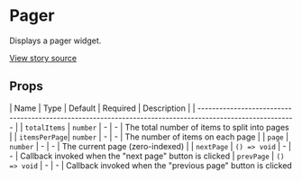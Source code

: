 # Pager

Displays a pager widget.

[View story source](https://github.com/resin-io-modules/rendition/blob/master/src/stories/Pager.js)

## Props

| Name          | Type      | Default   | Required   | Description                                          |
| --------------------------------------------------------------------------------------------------------- |
| `totalItems`  | `number`  | -         | -          | The total number of items to split into pages        |
| `itemsPerPage`| `number`  | -         | -          | The number of items on each page                     |
| `page`        | `number`  | -         | -          | The current page (zero-indexed)                      |
| `nextPage`    | `() => void` | -         | -          | Callback invoked when the "next page" button is clicked
| `prevPage`    | `() => void` | -         | -          | Callback invoked when the "previous page" button is clicked
